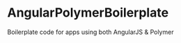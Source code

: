 AngularPolymerBoilerplate
=========================

Boilerplate code for apps using both AngularJS &amp; Polymer
